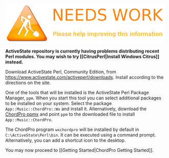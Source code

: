 ![](images/maintenance.png)

**ActiveState repository is currently having problems distributing recent Perl modules. You may wish to try [[CitrusPerl|Install Windows Citrus]] instead.**

Download ActiveState Perl, Community Edition, from <https://www.activestate.com/activeperl/downloads>.
Install according to the directions on the site.

One of the tools that will be installed is the ActiveState Perl Package Manager, `ppm`. When you start this tool you can select additional packages to be installed on your system. Select the package `App::Music::ChordPro::Wx` and install it.
Alternatively, download the [ChordPro ppmx](pub/PPM-App-Music-ChordPro.ppmx) and point `ppm` to the downloaded file to install `App::Music::ChordPro`.

The ChordPro program `wxchordpro` will be installed by default in `C:\ActiveState\Perl\bin`. It can be executed using a command prompt. Alternatively, you can add a shortcut icon to the desktop.

You may now proceed to [[Getting Started|ChordPro Getting Started]].